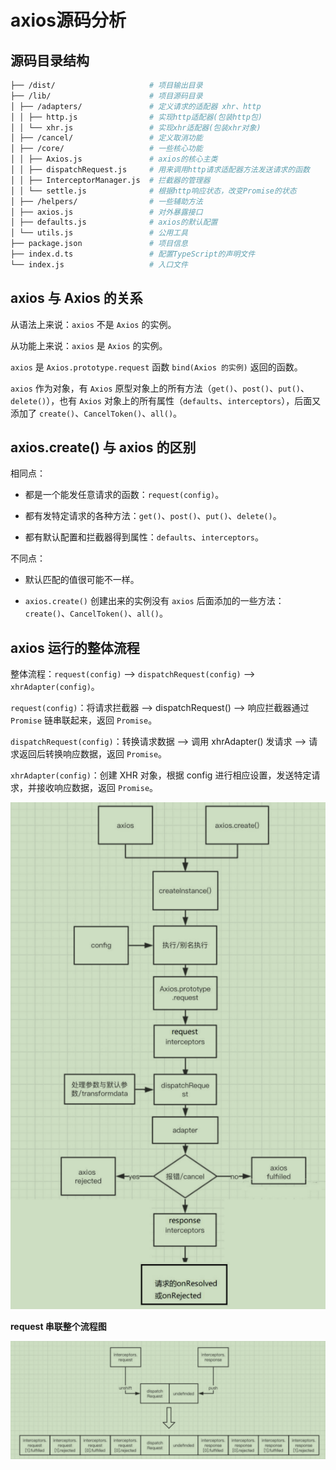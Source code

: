 # axios源码分析

## 源码目录结构

```bash
├── /dist/                     # 项目输出目录
├── /lib/                      # 项目源码目录
│ ├── /adapters/               # 定义请求的适配器 xhr、http
│ │ ├── http.js                # 实现http适配器(包装http包)
│ │ └── xhr.js                 # 实现xhr适配器(包装xhr对象)
│ ├── /cancel/                 # 定义取消功能
│ ├── /core/                   # 一些核心功能
│ │ ├── Axios.js               # axios的核心主类
│ │ ├── dispatchRequest.js     # 用来调用http请求适配器方法发送请求的函数
│ │ ├── InterceptorManager.js  # 拦截器的管理器
│ │ └── settle.js              # 根据http响应状态，改变Promise的状态
│ ├── /helpers/                # 一些辅助方法
│ ├── axios.js                 # 对外暴露接口
│ ├── defaults.js              # axios的默认配置
│ └── utils.js                 # 公用工具
├── package.json               # 项目信息
├── index.d.ts                 # 配置TypeScript的声明文件
└── index.js                   # 入口文件
```

## axios 与 Axios 的关系

从语法上来说：`axios` 不是 `Axios` 的实例。

从功能上来说：`axios` 是 `Axios` 的实例。

`axios` 是 `Axios.prototype.request` 函数 `bind(Axios 的实例)` 返回的函数。

`axios` 作为对象，有 `Axios` 原型对象上的所有方法（`get()`、`post()`、`put()`、`delete()`），也有 `Axios` 对象上的所有属性（`defaults`、`interceptors`），后面又添加了 `create()`、`CancelToken()`、`all()`。

## axios.create() 与 axios 的区别

相同点：

- 都是一个能发任意请求的函数：`request(config)`。

- 都有发特定请求的各种方法：`get()`、`post()`、`put()`、`delete()`。

- 都有默认配置和拦截器得到属性：`defaults`、`interceptors`。

不同点：

- 默认匹配的值很可能不一样。

- `axios.create()` 创建出来的实例没有 `axios` 后面添加的一些方法：`create()`、`CancelToken()`、`all()`。

## axios 运行的整体流程

整体流程：`request(config)` --> `dispatchRequest(config)` --> `xhrAdapter(config)`。

`request(config)`：将请求拦截器 --> dispatchRequest() --> 响应拦截器通过 `Promise` 链串联起来，返回 `Promise`。

`dispatchRequest(config)`：转换请求数据 --> 调用 xhrAdapter() 发请求 --> 请求返回后转换响应数据，返回 `Promise`。

`xhrAdapter(config)`：创建 XHR 对象，根据 config 进行相应设置，发送特定请求，并接收响应数据，返回 `Promise`。

![axios 执行流程](./img/axios_process.png)

**request 串联整个流程图**

![interceptors 执行流程](./img/interceptors_process.png)
